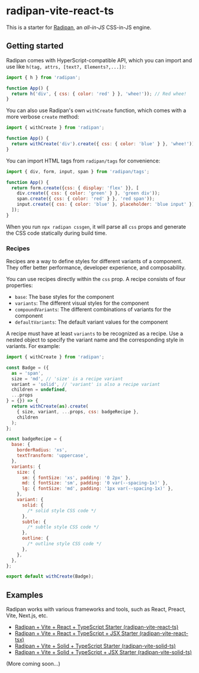 # radipan-vite-react-ts

This is a starter for [Radipan](https://github.com/yumin-chen/radipan), an _all-in-JS_ CSS-in-JS engine.

## Getting started

Radipan comes with HyperScript-compatible API, which you can import and use like `h(tag, attrs, [text?, Elements?,...])`:

```javascript
import { h } from 'radipan';

function App() {
  return h('div', { css: { color: 'red' } }, 'whee!')); // Red whee!
}

```

You can also use Radipan's own `withCreate` function, which comes with a more verbose `create` method:

```javascript
import { withCreate } from 'radipan';

function App() {
  return withCreate('div').create({ css: { color: 'blue' } }, 'whee!')); // Blue whee!
}
```

You can import HTML tags from `radipan/tags` for convenience:

```javascript
import { div, form, input, span } from 'radipan/tags';

function App() {
  return form.create({css: { display: 'flex' }}, [
    div.create({ css: { color: 'green' } }, 'green div'));
    span.create({ css: { color: 'red' } }, 'red span'));
    input.create({ css: { color: 'blue' }, placeholder: 'blue input' }));
  ]);
}
```

When you run `npx radipan cssgen`, it will parse all `css` props and generate the CSS code statically during build time.

### Recipes

Recipes are a way to define styles for different variants of a component. They offer better performance, developer experience, and composability.

You can use recipes directly within the `css` prop. A recipe consists of four properties:

- `base`: The base styles for the component
- `variants`: The different visual styles for the component
- `compoundVariants`: The different combinations of variants for the component
- `defaultVariants`: The default variant values for the component

A recipe must have at least `variants` to be recognized as a recipe. Use a nested object to specify the variant name and the corresponding style in variants. For example:

```javascript
import { withCreate } from 'radipan';

const Badge = ({
  as = 'span',
  size = 'md', // 'size' is a recipe variant
  variant = 'solid', // 'variant' is also a recipe variant
  children = undefined,
  ...props
} = {}) => {
  return withCreate(as).create(
    { size, variant, ...props, css: badgeRecipe },
    children
  );
};

const badgeRecipe = {
  base: {
    borderRadius: 'xs',
    textTransform: 'uppercase',
  },
  variants: {
    size: {
      sm: { fontSize: 'xs', padding: '0 2px' },
      md: { fontSize: 'sm', padding: '0 var(--spacing-1x)' },
      lg: { fontSize: 'md', padding: '1px var(--spacing-1x)' },
    },
    variant: {
      solid: {
        /* solid style CSS code */
      },
      subtle: {
        /* subtle style CSS code */
      },
      outline: {
        /* outline style CSS code */
      },
    },
  },
};

export default withCreate(Badge);
```

## Examples

Radipan works with various frameworks and tools, such as React, Preact, Vite, Next.js, etc.

- [Radipan + Vite + React + TypeScript Starter (radipan-vite-react-ts)](https://github.com/yumin-chen/radipan/tree/main/examples/radipan-vite-react-ts)
- [Radipan + Vite + React + TypeScript + JSX Starter (radipan-vite-react-tsx)](https://github.com/yumin-chen/radipan/tree/main/examples/radipan-vite-react-tsx)
- [Radipan + Vite + Solid + TypeScript Starter (radipan-vite-solid-ts)](https://github.com/yumin-chen/radipan/tree/main/examples/radipan-vite-solid-ts)
- [Radipan + Vite + Solid + TypeScript + JSX Starter (radipan-vite-solid-ts)](https://github.com/yumin-chen/radipan/tree/main/examples/radipan-vite-solid-tsx)

(More coming soon...)
